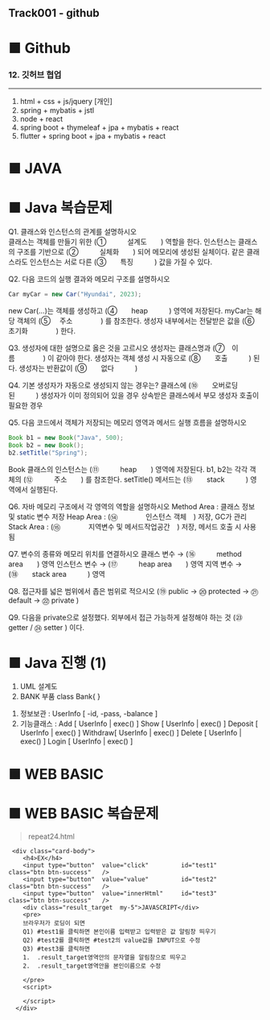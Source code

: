 ## Track001 -  github
 


# ■ Github   
### 12. 깃허브 협업 
---
1. html + css + js/jquery      [개인]
2. spring + mybatis + jstl     
3. node + react
4. spring boot + thymeleaf + jpa + mybatis + react  
5. flutter + spring boot + jpa + mybatis + react





# ■ JAVA
# ■ Java 복습문제
>>>>>>>>>>>>>>>>>>>>>>>>>>>>>>>>>>>>>>>>>>>>>>>>>>
Q1. 클래스와 인스턴스의 관계를 설명하시오    
클래스는 객체를 만들기 위한 (①   설계도  ) 역할을 한다.
인스턴스는 클래스의 구조를 기반으로 (②   실체화  ) 되어 메모리에 생성된 실체이다.
같은 클래스라도 인스턴스는 서로 다른 (③  특징   ) 값을 가질 수 있다.

Q2. 다음 코드의 실행 결과와 메모리 구조를 설명하시오
```java
Car myCar = new Car("Hyundai", 2023);
```
new Car(...)는 객체를 생성하고 (④  heap   ) 영역에 저장된다.
myCar는 해당 객체의 (⑤  주소    ) 를 참조한다.
생성자 내부에서는 전달받은 값을 (⑥ 초기화    ) 한다.

Q3. 생성자에 대한 설명으로 옳은 것을 고르시오
생성자는 클래스명과 (⑦ 이름    ) 이 같아야 한다.
생성자는 객체 생성 시 자동으로 (⑧  호출   ) 된다.
생성자는 반환값이 (⑨  없다   )

Q4. 기본 생성자가 자동으로 생성되지 않는 경우는?
클래스에 (⑩  오버로딩 된   ) 생성자가 이미 정의되어 있을 경우
상속받은 클래스에서 부모 생성자 호출이 필요한 경우

Q5. 다음 코드에서 객체가 저장되는 메모리 영역과 메서드 실행 흐름을 설명하시오
```java
Book b1 = new Book("Java", 500);
Book b2 = new Book();
b2.setTitle("Spring");
```
Book 클래스의 인스턴스는 (⑪   heap  ) 영역에 저장된다.
b1, b2는 각각 객체의 (⑫   주소  ) 를 참조한다.
setTitle() 메서드는 (⑬  stack   ) 영역에서 실행된다.

Q6. 자바 메모리 구조에서 각 영역의 역할을 설명하시오
Method Area : 클래스 정보 및 static 변수 저장
Heap Area : (⑭    인스턴스 객체 ) 저장, GC가 관리
Stack Area : (⑮    지역변수 및 메서드작업공간 ) 저장, 메서드 호출 시 사용됨

Q7. 변수의 종류와 메모리 위치를 연결하시오
클래스 변수 → (⑯   method area  ) 영역
인스턴스 변수 → (⑰   heap area  ) 영역
지역 변수 → (⑱  stack area   ) 영역

Q8. 접근자를 넓은 범위에서 좁은 범위로 적으시오
(⑲  public   → ⑳   protected → ㉑   default → ㉒ private )

Q9. 다음을 private으로 설정했다. 외부에서 접근 가능하게 설정해야 하는 것
(㉓  getter / ㉔  setter ) 이다. 





# ■ Java 진행 (1)
>>>>>>>>>>>>>>>>>>>>>>  
 
1. UML 설계도
2. BANK 부품  class Bank{   }
1) 정보보관   : UserInfo  [ -id, -pass, -balance ]
2) 기능클래스 :
   Add     [ UserInfo |  exec() ]
   Show    [ UserInfo |  exec() ]
   Deposit [ UserInfo |  exec() ]
   Withdraw[ UserInfo |  exec() ]
   Delete  [ UserInfo |  exec() ]
   Login   [ UserInfo |  exec() ]



# ■ WEB BASIC
# ■ WEB BASIC 복습문제
>>>>>>>>>>>>>>>>>>>>>>>>>>>>>>>>>>>>>>>>>>>>>>>>>> 
> repeat24.html
```
 <div class="card-body">
    <h4>EX</h4>
    <input type="button"  value="click"         id="test1"    class="btn btn-success"   />
    <input type="button"  value="value"         id="test2"    class="btn btn-success"   />
    <input type="button"  value="innerHtml"     id="test3"    class="btn btn-success"   /> 
    <div class="result_target  my-5">JAVASCRIPT</div>
    <pre>
    브라우저가 로딩이 되면
    Q1) #test1를 클릭하면 본인이름 입력받고 입력받은 값 알림창 띄우기
    Q2) #test2를 클릭하면 #test2의 value값을 INPUT으로 수정
    Q3) #test3를 클릭하면
    1.  .result_target영역안의 문자열을 알림창으로 띄우고
    2.  .result_target영역안을 본인이름으로 수정

    </pre>
    <script>
      
    </script>
  </div>
  ```